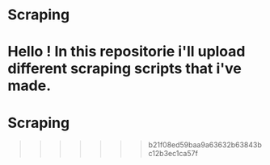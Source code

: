 
# Scraping
Hello !
In this repositorie i'll upload different scraping scripts that i've made.
=======
# Scraping
>>>>>>> b21f08ed59baa9a63632b63843bc12b3ec1ca57f
